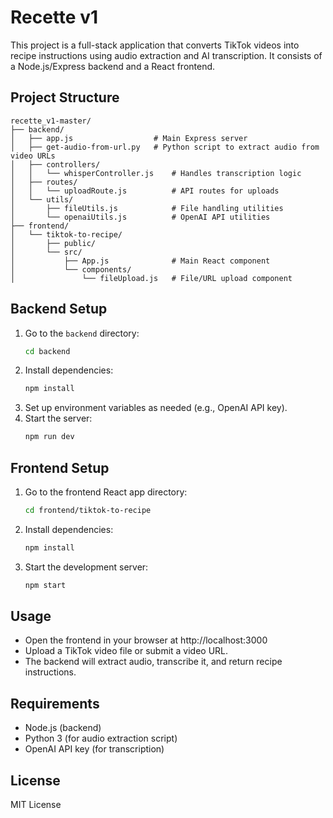 # Recette v1

This project is a full-stack application that converts TikTok videos into recipe instructions using audio extraction and AI transcription. It consists of a Node.js/Express backend and a React frontend.

## Project Structure

```
recette_v1-master/
├── backend/
│   ├── app.js                  # Main Express server
│   ├── get-audio-from-url.py   # Python script to extract audio from video URLs
│   ├── controllers/
│   │   └── whisperController.js    # Handles transcription logic
│   ├── routes/
│   │   └── uploadRoute.js          # API routes for uploads
│   └── utils/
│       ├── fileUtils.js            # File handling utilities
│       └── openaiUtils.js          # OpenAI API utilities
├── frontend/
│   └── tiktok-to-recipe/
│       ├── public/
│       └── src/
│           ├── App.js              # Main React component
│           └── components/
│               └── fileUpload.js   # File/URL upload component
```

## Backend Setup
1. Go to the `backend` directory:
   ```bash
   cd backend
   ```
2. Install dependencies:
   ```bash
   npm install
   ```
3. Set up environment variables as needed (e.g., OpenAI API key).
4. Start the server:
   ```bash
   npm run dev
   ```

## Frontend Setup
1. Go to the frontend React app directory:
   ```bash
   cd frontend/tiktok-to-recipe
   ```
2. Install dependencies:
   ```bash
   npm install
   ```
3. Start the development server:
   ```bash
   npm start
   ```

## Usage
- Open the frontend in your browser at http://localhost:3000
- Upload a TikTok video file or submit a video URL.
- The backend will extract audio, transcribe it, and return recipe instructions.

## Requirements
- Node.js (backend)
- Python 3 (for audio extraction script)
- OpenAI API key (for transcription)

## License
MIT License
